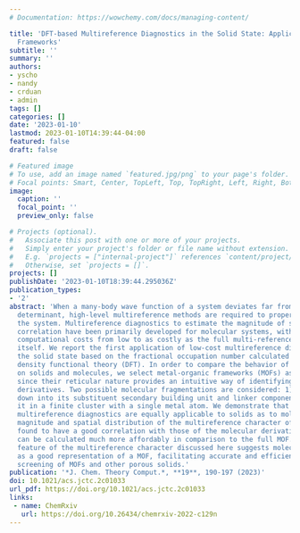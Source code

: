 ```yaml
---
# Documentation: https://wowchemy.com/docs/managing-content/

title: 'DFT-based Multireference Diagnostics in the Solid State: Application to Metal-organic
  Frameworks'
subtitle: ''
summary: ''
authors:
- yscho
- nandy
- crduan
- admin
tags: []
categories: []
date: '2023-01-10'
lastmod: 2023-01-10T14:39:44-04:00
featured: false
draft: false

# Featured image
# To use, add an image named `featured.jpg/png` to your page's folder.
# Focal points: Smart, Center, TopLeft, Top, TopRight, Left, Right, BottomLeft, Bottom, BottomRight.
image:
  caption: ''
  focal_point: ''
  preview_only: false

# Projects (optional).
#   Associate this post with one or more of your projects.
#   Simply enter your project's folder or file name without extension.
#   E.g. `projects = ["internal-project"]` references `content/project/deep-learning/index.md`.
#   Otherwise, set `projects = []`.
projects: []
publishDate: '2023-01-10T18:39:44.295036Z'
publication_types:
- '2'
abstract: 'When a many-body wave function of a system deviates far from a single reference
  determinant, high-level multireference methods are required to properly explain
  the system. Multireference diagnostics to estimate the magnitude of such static
  correlation have been primarily developed for molecular systems, with a range of
  computational costs from low to as costly as the full multi-reference calculation
  itself. We report the first application of low-cost multireference diagnostics on
  the solid state based on the fractional occupation number calculated with finite-temperature
  density functional theory (DFT). In order to compare the behavior of the diagnostics
  on solids and molecules, we select metal-organic frameworks (MOFs) as model materials,
  since their reticular nature provides an intuitive way of identifying molecular
  derivatives. Two possible molecular fragmentations are considered: 1) breaking it
  down into its substituent secondary building unit and linker components and 2) extracting
  it in a finite cluster with a single metal atom. We demonstrate that the DFT-based
  multireference diagnostics are equally applicable to solids as to molecules. The
  magnitude and spatial distribution of the multireference character of a MOF are
  found to have a good correlation with those of the molecular derivatives, which
  can be calculated much more affordably in comparison to the full MOF. The additivity
  feature of the multireference character discussed here suggests molecular derivatives
  as a good representation of a MOF, facilitating accurate and efficient high throughput
  screening of MOFs and other porous solids.'
publication: '*J. Chem. Theory Comput.*, **19**, 190-197 (2023)'
doi: 10.1021/acs.jctc.2c01033
url_pdf: https://doi.org/10.1021/acs.jctc.2c01033
links:
 - name: ChemRxiv
   url: https://doi.org/10.26434/chemrxiv-2022-c129n
---
```

